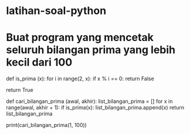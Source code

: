 # latihan-soal-python

# Buat program yang mencetak seluruh bilangan prima yang lebih kecil dari 100

def is_prima (x):
  for i in range(2, x):
    if x % i == 0:
        return False
    
  return True

def cari_bilangan_prima (awal, akhir):
    list_bilangan_prima = []
    for x in range(awal, akhir + 1):
        if is_prima(x):
            list_bilangan_prima.append(x)
    return list_bilangan_prima

print(cari_bilangan_prima(1, 100))
